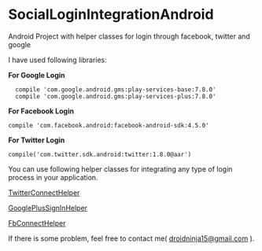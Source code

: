 # SocialLoginIntegrationAndroid
Android Project with helper classes for login through facebook, twitter and google

I have used following libraries:

**For Google Login**
```
  compile 'com.google.android.gms:play-services-base:7.8.0'
  compile 'com.google.android.gms:play-services-plus:7.8.0'
  ```
**For Facebook Login**
```
compile 'com.facebook.android:facebook-android-sdk:4.5.0'
```

**For Twitter Login**
```
compile('com.twitter.sdk.android:twitter:1.8.0@aar')
```

You can use following helper classes for integrating any type of login process in your application. 

[TwitterConnectHelper](https://github.com/DroidNinja/SocialLoginIntegrationAndroid/blob/master/app/src/main/java/com/binarywalllabs/socialintegration/helpers/TwitterConnectHelper.java)

[GooglePlusSignInHelper](https://github.com/DroidNinja/SocialLoginIntegrationAndroid/blob/master/app/src/main/java/com/binarywalllabs/socialintegration/helpers/GooglePlusSignInHelper.java)

[FbConnectHelper](https://github.com/DroidNinja/SocialLoginIntegrationAndroid/blob/master/app/src/main/java/com/binarywalllabs/socialintegration/helpers/FbConnectHelper.java)


If there is some problem, feel free to contact me( droidninja15@gmail.com ).
